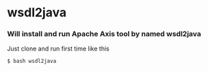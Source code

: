 # wsdl2java


###  Will install and run Apache Axis tool by named wsdl2java
Just clone and run first time like this
```bash
$ bash wsdl2java
```
